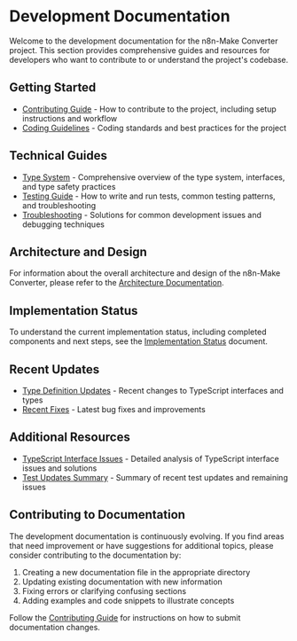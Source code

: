 # Development Documentation

Welcome to the development documentation for the n8n-Make Converter project. This section provides comprehensive guides and resources for developers who want to contribute to or understand the project's codebase.

## Getting Started

- [Contributing Guide](./contributing.md) - How to contribute to the project, including setup instructions and workflow
- [Coding Guidelines](./coding-guidelines.md) - Coding standards and best practices for the project

## Technical Guides

- [Type System](./type-system.md) - Comprehensive overview of the type system, interfaces, and type safety practices
- [Testing Guide](./testing.md) - How to write and run tests, common testing patterns, and troubleshooting
- [Troubleshooting](./troubleshooting.md) - Solutions for common development issues and debugging techniques

## Architecture and Design

For information about the overall architecture and design of the n8n-Make Converter, please refer to the [Architecture Documentation](../architecture.md).

## Implementation Status

To understand the current implementation status, including completed components and next steps, see the [Implementation Status](../implementation-status.md) document.

## Recent Updates

- [Type Definition Updates](../type-definition-updates.md) - Recent changes to TypeScript interfaces and types
- [Recent Fixes](../recent-fixes.md) - Latest bug fixes and improvements

## Additional Resources

- [TypeScript Interface Issues](../typescript-interface-issues.md) - Detailed analysis of TypeScript interface issues and solutions
- [Test Updates Summary](../test-updates-summary.md) - Summary of recent test updates and remaining issues

## Contributing to Documentation

The development documentation is continuously evolving. If you find areas that need improvement or have suggestions for additional topics, please consider contributing to the documentation by:

1. Creating a new documentation file in the appropriate directory
2. Updating existing documentation with new information
3. Fixing errors or clarifying confusing sections
4. Adding examples and code snippets to illustrate concepts

Follow the [Contributing Guide](./contributing.md) for instructions on how to submit documentation changes. 